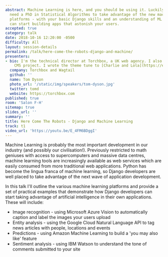 ```yaml
---
abstract: Machine Learning is here, and you should be using it. Luckily you don't
  need a PhD in Statistical Algorithms to take advantage of the new machine learning
  platforms - with your basic Django skills and an understanding of ML services you
  can start building apps that astonish your users.
accepted: true
category: talk
date: 2018-10-16 12:20:00 -0500
difficulty: All
layout: session-details
permalink: /talk/here-come-the-robots-django-and-machine/
presenters:
- bio: I'm the technical director at Torchbox, a UK web agency. I also run the Wagtail
    CMS project. I wrote the theme tune to [Charlie and Lola](https://en.wikipedia.org/wiki/Charlie_and_Lola).
  company: Torchbox and Wagtail
  github: ''
  name: Tom Dyson
  photo_url: '/static/img/speakers/tom-dyson.jpg'
  twitter: tomd
  website: https://torchbox.com
published: true
room: 'Salon F-H'
sitemap: true
slides_url: ''
summary: ''
title: Here Come The Robots - Django and Machine Learning
track: t1
video_url: 'https://youtu.be/E_4FM6BDggI'
---
```


Machine Learning is probably the most important development in our industry (and possibly our civilisation!). Previously restricted to math geniuses with access to supercomputers and massive data centres, machine learning tools are increasingly available as web services which are easily consumed from more traditional web applications. Python has become the lingua franca of machine learning, so Django developers are well placed to take advantage of the next wave of application development.

In this talk I'll outline the various machine learning platforms and provide a set of practical examples that demonstrate how Django developers can start taking advantage of artificial intelligence in their own applications. These will include:

 - Image recognition - using Microsoft Azure Vision to automatically caption and label the images your users upload
 - Entity analysis - using the Google Cloud Natural Language API to tag news articles with people, locations and events
 - Predictions - using Amazon Machine Learning to build a 'you may also like' feature
 - Sentiment analysis - using IBM Watson to understand the tone of comments submitted to your site
